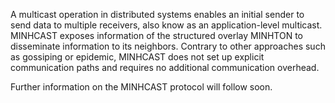 A multicast operation in distributed systems enables an initial sender to send data to multiple receivers, also know as an application-level multicast.
MINHCAST exposes information of the structured overlay MINHTON to disseminate information to its neighbors.
Contrary to other approaches such as gossiping or epidemic, MINHCAST does not set up explicit communication paths and requires no additional communication overhead.

Further information on the MINHCAST protocol will follow soon.
